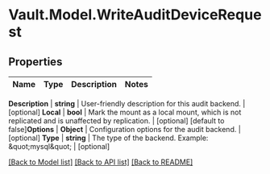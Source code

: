 # Vault.Model.WriteAuditDeviceRequest

## Properties

Name | Type | Description | Notes
------------ | ------------- | ------------- | -------------

**Description** | **string** | User-friendly description for this audit backend. | [optional] **Local** | **bool** | Mark the mount as a local mount, which is not replicated and is unaffected by replication. | [optional] [default to false]**Options** | **Object** | Configuration options for the audit backend. | [optional] **Type** | **string** | The type of the backend. Example: \&quot;mysql\&quot; | [optional] 

[[Back to Model list]](../README.md#documentation-for-models) [[Back to API list]](../README.md#documentation-for-api-endpoints) [[Back to README]](../README.md)


